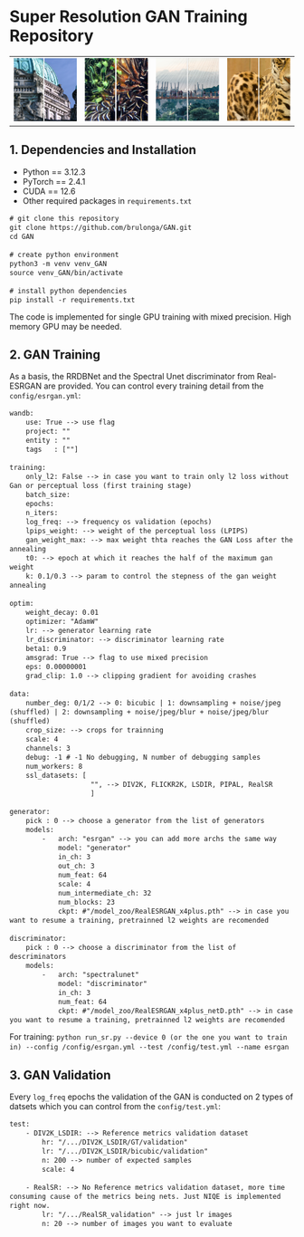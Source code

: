 # Super Resolution GAN Training Repository

<div align="center">
<table>
  <tr>
    <td align="center">
      <img src="assets/1.png" width="250"><br>
    </td>
    <td align="center">
      <img src="assets/2.png" width="250"><br>
    </td>
    <td align="center">
      <img src="assets/3.png" width="250"><br>
    </td>
    <td align="center">
      <img src="assets/4.png" width="250"><br>
    </td>
  </tr> 
</table>
</div>

## 1. Dependencies and Installation

- Python == 3.12.3
- PyTorch == 2.4.1
- CUDA == 12.6
- Other required packages in `requirements.txt`

```
# git clone this repository
git clone https://github.com/brulonga/GAN.git
cd GAN

# create python environment
python3 -m venv venv_GAN
source venv_GAN/bin/activate

# install python dependencies
pip install -r requirements.txt
```
The code is implemented for single GPU training with mixed precision. High memory GPU may be needed.

## 2. GAN Training

As a basis, the RRDBNet and the Spectral Unet discriminator from Real-ESRGAN are provided. You can control every training detail from the ```config/esrgan.yml```:

```
wandb:
    use: True --> use flag
    project: ""
    entity : ""
    tags   : [""]

training:
    only_l2: False --> in case you want to train only l2 loss without Gan or perceptual loss (first training stage)
    batch_size:  
    epochs: 
    n_iters:
    log_freq: --> frequency os validation (epochs)
    lpips_weight: --> weight of the perceptual loss (LPIPS) 
    gan_weight_max: --> max weight thta reaches the GAN Loss after the annealing
    t0: --> epoch at which it reaches the half of the maximum gan weight 
    k: 0.1/0.3 --> param to control the stepness of the gan weight annealing

optim:
    weight_decay: 0.01
    optimizer: "AdamW"
    lr: --> generator learning rate
    lr_discriminator: --> discriminator learning rate 
    beta1: 0.9
    amsgrad: True --> flag to use mixed precision
    eps: 0.00000001
    grad_clip: 1.0 --> clipping gradient for avoiding crashes

data:
    number_deg: 0/1/2 --> 0: bicubic | 1: downsampling + noise/jpeg (shuffled) | 2: downsampling + noise/jpeg/blur + noise/jpeg/blur (shuffled)
    crop_size: --> crops for trainning
    scale: 4
    channels: 3
    debug: -1 # -1 No debugging, N number of debugging samples
    num_workers: 8
    ssl_datasets: [
                    "", --> DIV2K, FLICKR2K, LSDIR, PIPAL, RealSR
                    ]

generator:
    pick : 0 --> choose a generator from the list of generators
    models:
        -   arch: "esrgan" --> you can add more archs the same way
            model: "generator"
            in_ch: 3
            out_ch: 3
            num_feat: 64
            scale: 4
            num_intermediate_ch: 32
            num_blocks: 23
            ckpt: #"/model_zoo/RealESRGAN_x4plus.pth" --> in case you want to resume a training, pretrainned l2 weights are recomended

discriminator:
    pick : 0 --> choose a discriminator from the list of descriminators
    models:
        -   arch: "spectralunet"
            model: "discriminator"
            in_ch: 3
            num_feat: 64
            ckpt: #"/model_zoo/RealESRGAN_x4plus_netD.pth" --> in case you want to resume a training, pretrainned l2 weights are recomended
```

For training: ```python run_sr.py --device 0 (or the one you want to train in) --config /config/esrgan.yml --test /config/test.yml --name esrgan```

## 3. GAN Validation

Every ```log_freq``` epochs the validation of the GAN is conducted on 2 types of datsets which you can control from the ```config/test.yml```:

```
test:
    - DIV2K_LSDIR: --> Reference metrics validation dataset
        hr: "/.../DIV2K_LSDIR/GT/validation"
        lr: "/.../DIV2K_LSDIR/bicubic/validation"
        n: 200 --> number of expected samples
        scale: 4

    - RealSR: --> No Reference metrics validation dataset, more time consuming cause of the metrics being nets. Just NIQE is implemented right now. 
        lr: "/.../RealSR_validation" --> just lr images
        n: 20 --> number of images you want to evaluate 
```
